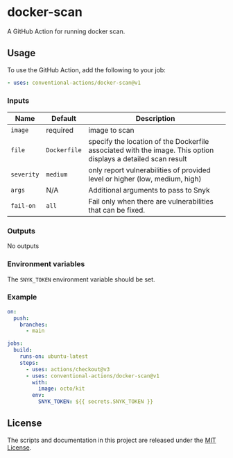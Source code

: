 # docker-scan

A GitHub Action for running docker scan.

## Usage

To use the GitHub Action, add the following to your job:

```yaml
- uses: conventional-actions/docker-scan@v1
```

### Inputs

| Name       | Default      | Description                                                                                                   |
|------------|--------------|---------------------------------------------------------------------------------------------------------------|
| `image`    | required     | image to scan                                                                                                 |
| `file`     | `Dockerfile` | specify the location of the Dockerfile associated with the image. This option displays a detailed scan result |
| `severity` | `medium`     | only report vulnerabilities of provided level or higher (low, medium, high)                                   |
| `args`     | N/A          | Additional arguments to pass to Snyk                                                                          |
| `fail-on`  | `all`        | Fail only when there are vulnerabilities that can be fixed.                                                   |

### Outputs

No outputs

### Environment variables

The `SNYK_TOKEN` environment variable should be set.

### Example

```yaml
on:
  push:
    branches:
      - main

jobs:
  build:
    runs-on: ubuntu-latest
    steps:
      - uses: actions/checkout@v3
      - uses: conventional-actions/docker-scan@v1
        with:
          image: octo/kit
        env:
          SNYK_TOKEN: ${{ secrets.SNYK_TOKEN }}
```

## License

The scripts and documentation in this project are released under the [MIT License](LICENSE).
